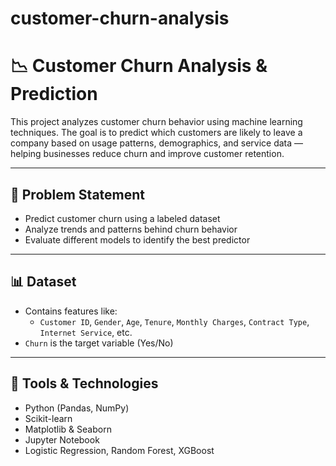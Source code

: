 # customer-churn-analysis
# 📉 Customer Churn Analysis & Prediction

This project analyzes customer churn behavior using machine learning techniques. The goal is to predict which customers are likely to leave a company based on usage patterns, demographics, and service data — helping businesses reduce churn and improve customer retention.

---

## 🧠 Problem Statement

- Predict customer churn using a labeled dataset
- Analyze trends and patterns behind churn behavior
- Evaluate different models to identify the best predictor

---

## 📊 Dataset

- Contains features like:
  - `Customer ID`, `Gender`, `Age`, `Tenure`, `Monthly Charges`, `Contract Type`, `Internet Service`, etc.
- `Churn` is the target variable (Yes/No)

---

## 🧰 Tools & Technologies

- Python (Pandas, NumPy)
- Scikit-learn
- Matplotlib & Seaborn
- Jupyter Notebook
- Logistic Regression, Random Forest, XGBoost
